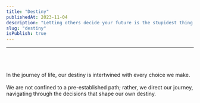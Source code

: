 ```yaml
---
title: "Destiny"
publishedAt: 2023-11-04
description: "Letting others decide your future is the stupidest thing you can decide"
slug: "destiny"
isPublish: true
---
```


<hr>
<br><br><br>
In the journey of life, our destiny is intertwined with every choice we make.
<br><br>
We are not confined to a pre-established path; rather, we direct our journey, navigating through the decisions that shape our own destiny.